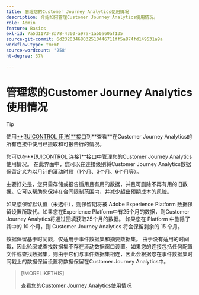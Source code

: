 ```yaml
---
title: 管理您的Customer Journey Analytics使用情况
description: 介绍如何管理Customer Journey Analytics使用情况。
role: Admin
feature: Basics
exl-id: 7a5d1173-8d78-4360-a97a-1ab0a60af135
source-git-commit: 6d23203468032510446711ff5a874fd149531a9a
workflow-type: tm+mt
source-wordcount: '258'
ht-degree: 37%

---
```


# 管理您的Customer Journey Analytics使用情况

>[!TIP]
>
>使用[**[!UICONTROL 用法&#x200B;]**接口](/help/connections/manage-connections.md#usage)到**&#x200B;查看&#x200B;**在Customer Journey Analytics的所有连接中使用已摄取和可报告行的情况。



您可以在[**[!UICONTROL 连接&#x200B;]**接口](/help/connections/create-connection.md)中管理您的Customer Journey Analytics使用情况。 在此界面中，您可以在连接级别将Customer Journey Analytics数据保留定义为以月计的滚动时段（1个月、3个月、6个月等）。

主要好处是，您只需存储或报告适用且有用的数据，并且可删除不再有用的旧数据。它可以帮助您保持在合同限制范围内，并减少超出预期成本的风险。

如果您保留默认值（未选中），则保留期将被 Adobe Experience Platform 数据保留设置所取代。如果您在Experience Platform中有25个月的数据，则Customer Journey Analytics将通过回填获取25个月的数据。 如果您在 Platform 中删除了其中的 10 个月，则 Customer Journey Analytics 将会保留剩余的 15 个月。

数据保留基于时间戳，仅适用于事件数据集和摘要数据集。 由于没有适用的时间戳，因此轮廓或查找数据集不存在滚动数据窗口设置。如果您的连接包括任何配置文件或查找数据集，则由于它们与事件数据集相连，因此会根据您在事件数据集时间戳上的数据保留设置将数据保留在Customer Journey Analytics中。


>[!MORELIKETHIS]
>
>[查看您的Customer Journey Analytics使用情况](/help/connections/manage-connections.md#usage)

